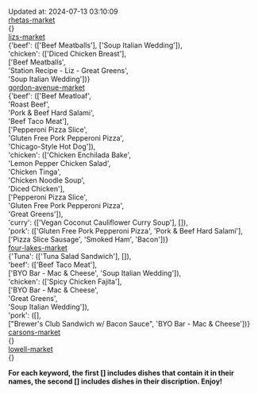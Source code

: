 Updated at: 2024-07-13 03:10:09  
[rhetas-market](https://wisc-housingdining.nutrislice.com/menu/rhetas-market/dinner/2024-07-13)  
{}  
[lizs-market](https://wisc-housingdining.nutrislice.com/menu/lizs-market/dinner/2024-07-13)  
{'beef': (['Beef Meatballs'], ['Soup Italian Wedding']),  
 'chicken': (['Diced Chicken Breast'],  
             ['Beef Meatballs',  
              'Station Recipe - Liz - Great Greens',  
              'Soup Italian Wedding'])}  
[gordon-avenue-market](https://wisc-housingdining.nutrislice.com/menu/gordon-avenue-market/dinner/2024-07-13)  
{'beef': (['Beef Meatloaf',  
           'Roast Beef',  
           'Pork & Beef Hard Salami',  
           'Beef Taco Meat'],  
          ['Pepperoni Pizza Slice',  
           'Gluten Free Pork Pepperoni Pizza',  
           'Chicago-Style Hot Dog']),  
 'chicken': (['Chicken Enchilada Bake',  
              'Lemon Pepper Chicken Salad',  
              'Chicken Tinga',  
              'Chicken Noodle Soup',  
              'Diced Chicken'],  
             ['Pepperoni Pizza Slice',  
              'Gluten Free Pork Pepperoni Pizza',  
              'Great Greens']),  
 'curry': (['Vegan Coconut Cauliflower Curry Soup'], []),  
 'pork': (['Gluten Free Pork Pepperoni Pizza', 'Pork & Beef Hard Salami'],  
          ['Pizza Slice Sausage', 'Smoked Ham', 'Bacon'])}  
[four-lakes-market](https://wisc-housingdining.nutrislice.com/menu/four-lakes-market/dinner/2024-07-13)  
{'Tuna': (['Tuna Salad Sandwich'], []),  
 'beef': (['Beef Taco Meat'],  
          ['BYO Bar - Mac & Cheese', 'Soup Italian Wedding']),  
 'chicken': (['Spicy Chicken Fajita'],  
             ['BYO Bar - Mac & Cheese',  
              'Great Greens',  
              'Soup Italian Wedding']),  
 'pork': ([],  
          ["Brewer's Club Sandwich w/ Bacon Sauce", 'BYO Bar - Mac & Cheese'])}  
[carsons-market](https://wisc-housingdining.nutrislice.com/menu/carsons-market/dinner/2024-07-13)  
{}  
[lowell-market](https://wisc-housingdining.nutrislice.com/menu/lowell-market/dinner/2024-07-13)  
{}  
  
**For each keyword, the first [] includes dishes that contain it in their names, the second [] includes dishes in their discription. Enjoy!**  
